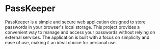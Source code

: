 # PassKeeper
PassKeeper is a simple and secure web application designed to store passwords in your browser's local storage. This project provides a convenient way to manage and access your passwords without relying on external services. The application is built with a focus on simplicity and ease of use, making it an ideal choice for personal use.